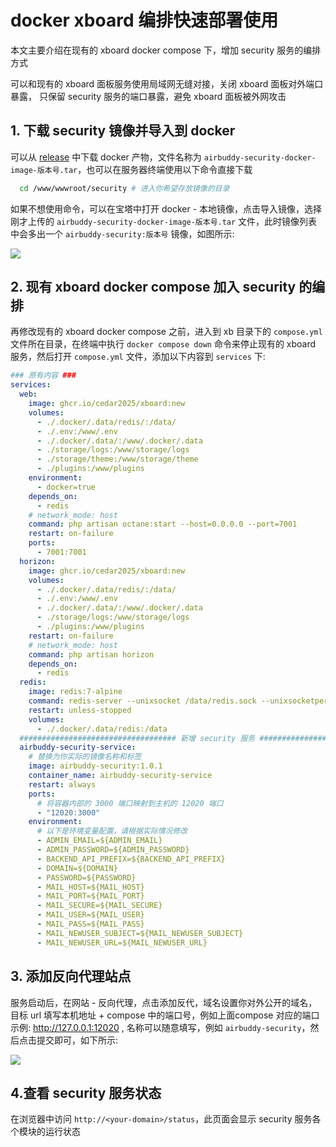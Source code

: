 # docker xboard 编排快速部署使用

本文主要介绍在现有的 xboard docker compose 下，增加 security 服务的编排方式

可以和现有的 xboard 面板服务使用局域网无缝对接，关闭 xboard 面板对外端口暴露， 只保留 security 服务的端口暴露，避免 xboard 面板被外网攻击

## 1. 下载 security 镜像并导入到 docker

可以从 [release](https://github.com/dc8683/v2board-service-security/releases) 中下载 docker 产物，文件名称为 `airbuddy-security-docker-image-版本号.tar`，也可以在服务器终端使用以下命令直接下载

```bash
  cd /www/wwwroot/security # 进入你希望存放镜像的目录
```

如果不想使用命令，可以在宝塔中打开 docker - 本地镜像，点击导入镜像，选择刚才上传的 `airbuddy-security-docker-image-版本号.tar` 文件，此时镜像列表中会多出一个 `airbuddy-security:版本号` 镜像，如图所示:

![](https://github.com/dc8683/picx-images-hosting/raw/master/docs/Clipboard---2025-06-17-16.34.38.2obsamib0p.webp)

## 2. 现有 xboard docker compose 加入 security 的编排

再修改现有的 xboard docker compose 之前，进入到 xb 目录下的 `compose.yml` 文件所在目录，在终端中执行 `docker compose down` 命令来停止现有的 xboard 服务，然后打开 `compose.yml` 文件，添加以下内容到 `services` 下:

```yaml
### 原有内容 ###
services:
  web:
    image: ghcr.io/cedar2025/xboard:new
    volumes:
      - ./.docker/.data/redis/:/data/
      - ./.env:/www/.env
      - ./.docker/.data/:/www/.docker/.data
      - ./storage/logs:/www/storage/logs
      - ./storage/theme:/www/storage/theme
      - ./plugins:/www/plugins
    environment:
      - docker=true
    depends_on:
      - redis
    # network_mode: host
    command: php artisan octane:start --host=0.0.0.0 --port=7001
    restart: on-failure
    ports:
      - 7001:7001
  horizon:
    image: ghcr.io/cedar2025/xboard:new
    volumes:
      - ./.docker/.data/redis/:/data/
      - ./.env:/www/.env
      - ./.docker/.data/:/www/.docker/.data
      - ./storage/logs:/www/storage/logs
      - ./plugins:/www/plugins
    restart: on-failure
    # network_mode: host
    command: php artisan horizon
    depends_on:
      - redis
  redis:
    image: redis:7-alpine
    command: redis-server --unixsocket /data/redis.sock --unixsocketperm 777 --save 900 1 --save 300 10 --save 60 10000
    restart: unless-stopped
    volumes:
      - ./.docker/.data/redis:/data
  ################################### 新增 security 服务 ###################################
  airbuddy-security-service:
    # 替换为你实际的镜像名称和标签
    image: airbuddy-security:1.0.1
    container_name: airbuddy-security-service
    restart: always
    ports:
      # 将容器内部的 3000 端口映射到主机的 12020 端口
      - "12020:3000"
    environment:
      # 以下是环境变量配置，请根据实际情况修改
      - ADMIN_EMAIL=${ADMIN_EMAIL}
      - ADMIN_PASSWORD=${ADMIN_PASSWORD}
      - BACKEND_API_PREFIX=${BACKEND_API_PREFIX}
      - DOMAIN=${DOMAIN}
      - PASSWORD=${PASSWORD}
      - MAIL_HOST=${MAIL_HOST}
      - MAIL_PORT=${MAIL_PORT}
      - MAIL_SECURE=${MAIL_SECURE}
      - MAIL_USER=${MAIL_USER}
      - MAIL_PASS=${MAIL_PASS}
      - MAIL_NEWUSER_SUBJECT=${MAIL_NEWUSER_SUBJECT}
      - MAIL_NEWUSER_URL=${MAIL_NEWUSER_URL}
```

## 3. 添加反向代理站点

服务启动后，在网站 - 反向代理，点击添加反代，域名设置你对外公开的域名，目标 url 填写本机地址 + compose 中的端口号，例如上面compose 对应的端口示例: http://127.0.0.1:12020 , 名称可以随意填写，例如 `airbuddy-security`，然后点击提交即可，如下所示:

![](https://github.com/dc8683/picx-images-hosting/raw/master/docs/fandai.4n7z15bffe.webp)

## 4.查看 security 服务状态

在浏览器中访问 `http://<your-domain>/status`，此页面会显示 security 服务各个模块的运行状态